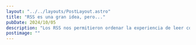 ```yaml
---
layout: "../../layouts/PostLayout.astro"
title: "RSS es una gran idea, pero..."
pubDate: 2024/10/05
description: "Los RSS nos permitieron ordenar la experiencia de leer cosas por la web, saber cuando hay algo nuevo,etc. Pero, todos esos sitios en los que tanta gente ha trabajado con amor para que usted los vea, ¿qué hacemos con ellos?"
postimage: ""
---
```

